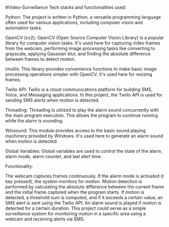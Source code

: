 #Video-Surveillance
Tech stacks and functionalities used:

Python: The project is written in Python, a versatile programming language often used for various applications, including computer vision and automation tasks.

OpenCV (cv2): OpenCV (Open Source Computer Vision Library) is a popular library for computer vision tasks. It's used here for capturing video frames from the webcam, performing image processing tasks like converting to grayscale, applying Gaussian blur, and finding the absolute difference between frames to detect motion.

imutils: This library provides convenience functions to make basic image processing operations simpler with OpenCV. It's used here for resizing frames.

Twilio API: Twilio is a cloud communications platform for building SMS, Voice, and Messaging applications. In this project, the Twilio API is used for sending SMS alerts when motion is detected.

Threading: Threading is utilized to play the alarm sound concurrently with the main program execution. This allows the program to continue running while the alarm is sounding.

Winsound: This module provides access to the basic sound playing machinery provided by Windows. It's used here to generate an alarm sound when motion is detected.

Global Variables: Global variables are used to control the state of the alarm, alarm mode, alarm counter, and last alert time.

Functionality:

The webcam captures frames continuously.
If the alarm mode is activated (t key pressed), the system monitors for motion.
Motion detection is performed by calculating the absolute difference between the current frame and the initial frame captured when the program starts.
If motion is detected, a threshold sum is computed, and if it exceeds a certain value, an SMS alert is sent using the Twilio API.
An alarm sound is played if motion is detected for a certain duration.
This project could serve as a simple surveillance system for monitoring motion in a specific area using a webcam and receiving alerts via SMS.
